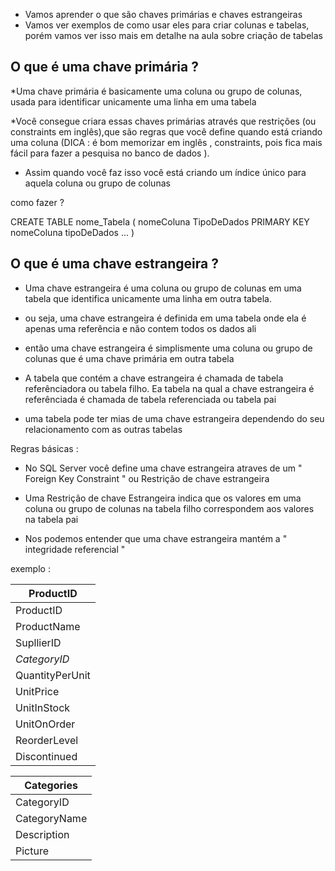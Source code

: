 * Vamos aprender o que são chaves primárias e chaves estrangeiras 
* Vamos ver exemplos de como usar eles para criar colunas e tabelas, porém vamos ver isso mais em detalhe na aula sobre criação de tabelas 


## O que é uma chave primária ?

*Uma chave primária é basicamente uma coluna ou grupo de colunas, usada para identificar unicamente uma linha em uma tabela 

*Você consegue criara essas chaves primárias através que restrições (ou constraints em inglês),que são regras que você define quando está criando uma coluna (DICA : é bom memorizar em inglês , constraints, pois fica mais fácil para fazer a pesquisa no banco de dados ). 
* Assim quando você faz isso você está criando um índice único para aquela coluna ou grupo de colunas 


como fazer ?

CREATE TABLE nome_Tabela (
    nomeColuna TipoDeDados PRIMARY KEY 
    nomeColuna tipoDeDados ...
)


## O que é uma chave estrangeira ? 

* Uma chave estrangeira é uma coluna ou grupo de colunas em uma tabela que identifica unicamente uma linha em outra tabela. 

* ou seja, uma chave estrangeira é definida em uma tabela onde ela é apenas uma referência e não contem todos os dados ali

* então  uma chave estrangeira é simplismente uma coluna ou grupo de colunas que é uma chave primária em outra tabela

* A tabela que contém a chave estrangeira é chamada de tabela referênciadora ou tabela filho. Ea tabela na qual a chave estrangeira é referênciada é chamada de tabela referenciada ou tabela pai 

* uma tabela pode ter mias de uma chave estrangeira dependendo do seu relacionamento com as outras tabelas

Regras básicas : 

* No SQL Server você define uma chave estrangeira atraves de um " Foreign Key Constraint " ou Restrição de chave estrangeira 

* Uma Restrição de chave Estrangeira indica que os valores em uma coluna ou grupo de colunas na tabela filho correspondem aos valores na tabela pai 

* Nos podemos entender que uma chave estrangeira mantém a " integridade referencial " 
 

 exemplo : 

 |ProductID|
 |---------|
 |ProductID|
 |ProductName|
 |SupllierID|
 | *CategoryID* |
 |QuantityPerUnit|
 |UnitPrice|
 |UnitInStock|
 |UnitOnOrder|
 |ReorderLevel|
 |Discontinued|


 |Categories|
 |---------|
 |CategoryID|
 |CategoryName|
 |Description|
 |Picture| 







